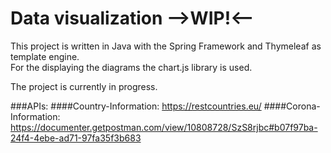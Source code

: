 # Data visualization -->WIP!<--

This project is written in Java with the Spring Framework and Thymeleaf as template engine.<br>
For the displaying the diagrams the chart.js library is used.

The project is currently in progress.

###APIs:
####Country-Information:
https://restcountries.eu/
####Corona-Information:
https://documenter.getpostman.com/view/10808728/SzS8rjbc#b07f97ba-24f4-4ebe-ad71-97fa35f3b683
